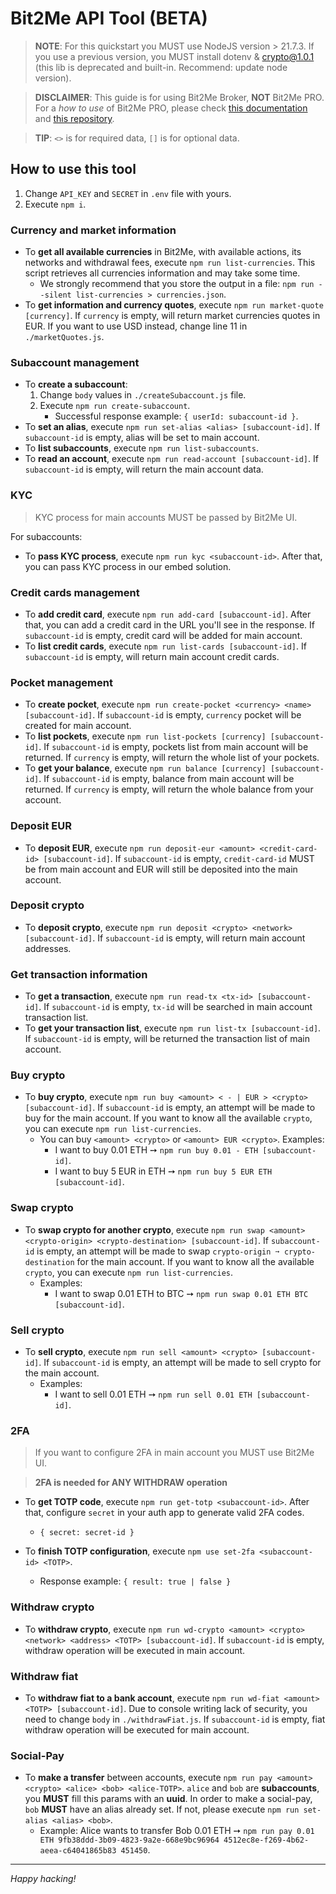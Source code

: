 # Bit2Me API Tool (BETA)
> **NOTE**: For this quickstart you MUST use NodeJS version > 21.7.3. If you use a previous version, you MUST install dotenv & crypto@1.0.1 (this lib is deprecated and built-in. Recommend: update node version).

> **DISCLAIMER**: This guide is for using Bit2Me Broker, **NOT** Bit2Me PRO. For a _how to use_ of Bit2Me PRO, please check [this documentation](https://api.bit2me.com/trading-spot-rest) and [this repository](https://github.com/bit2me-devs/trading-spot-samples).

> **TIP**: `<>` is for required data, `[]` is for optional data.

## How to use this tool
1. Change `API_KEY` and `SECRET` in `.env` file with yours.
2. Execute `npm i`.

### Currency and market information
- To **get all available currencies** in Bit2Me, with available actions, its networks and withdrawal fees, execute `npm run list-currencies`. This script retrieves all currencies information and may take some time.
    - We strongly recommend that you store the output in a file: `npm run --silent list-currencies > currencies.json`.
- To **get information and currency quotes**, execute `npm run market-quote [currency]`. If `currency` is empty, will return market currencies quotes in EUR. If you want to use USD instead, change line 11 in `./marketQuotes.js`.

### Subaccount management
- To **create a subaccount**:
    1. Change `body` values in `./createSubaccount.js` file.
    2. Execute `npm run create-subaccount`.
        - Successful response example: `{ userId: subaccount-id }`.
- To **set an alias**, execute `npm run set-alias <alias> [subaccount-id]`. If `subaccount-id` is empty, alias will be set to main account.
- To **list subaccounts**, execute `npm run list-subaccounts`.
- To **read an account**, execute `npm run read-account [subaccount-id]`. If `subaccount-id` is empty, will return the main account data.

### KYC
> KYC process for main accounts MUST be passed by Bit2Me UI.

For subaccounts:
- To **pass KYC process**, execute `npm run kyc <subaccount-id>`. After that, you can pass KYC process in our embed solution.

### Credit cards management
- To **add credit card**, execute `npm run add-card [subaccount-id]`. After that, you can add a credit card in the URL you'll see in the response. If `subaccount-id` is empty, credit card will be added for main account.
- To **list credit cards**, execute `npm run list-cards [subaccount-id]`. If `subaccount-id` is empty, will return main account credit cards.

### Pocket management
- To **create pocket**, execute `npm run create-pocket <currency> <name> [subaccount-id]`. If `subaccount-id` is empty, `currency` pocket will be created for main account.
- To **list pockets**, execute `npm run list-pockets [currency] [subaccount-id]`. If `subaccount-id` is empty, pockets list from main account will be returned. If `currency` is empty, will return the whole list of your pockets.
- To **get your balance**, execute `npm run balance [currency] [subaccount-id]`. If `subaccount-id` is empty, balance from main account will be returned. If `currency` is empty, will return the whole balance from your account.

### Deposit EUR
- To **deposit EUR**, execute `npm run deposit-eur <amount> <credit-card-id> [subaccount-id]`. If `subaccount-id` is empty, `credit-card-id` MUST be from main account and EUR will still be deposited into the main account.

### Deposit crypto
- To **deposit crypto**, execute `npm run deposit <crypto> <network> [subaccount-id]`. If `subaccount-id` is empty, will return main account addresses.

### Get transaction information
- To **get a transaction**, execute `npm run read-tx <tx-id> [subaccount-id]`. If `subaccount-id` is empty, `tx-id` will be searched in main account transaction list.
- To **get your transaction list**, execute `npm run list-tx [subaccount-id]`. If `subaccount-id` is empty, will be returned the transaction list of main account.

### Buy crypto
- To **buy crypto**, execute `npm run buy <amount> < - | EUR > <crypto> [subaccount-id]`. If `subaccount-id` is empty, an attempt will be made to buy for the main account. If you want to know all the available `crypto`, you can execute `npm run list-currencies`.
    - You can buy `<amount> <crypto>` or `<amount> EUR <crypto>`. Examples: 
        - I want to buy 0.01 ETH ➙ `npm run buy 0.01 - ETH [subaccount-id]`.
        - I want to buy 5 EUR in ETH ➙ `npm run buy 5 EUR ETH [subaccount-id]`.

### Swap crypto
- To **swap crypto for another crypto**, execute `npm run swap <amount> <crypto-origin> <crypto-destination> [subaccount-id]`. If `subaccount-id` is empty, an attempt will be made to swap `crypto-origin ➙ crypto-destination` for the main account. If you want to know all the available `crypto`, you can execute `npm run list-currencies`.
    - Examples: 
        - I want to swap 0.01 ETH to BTC ➙ `npm run swap 0.01 ETH BTC [subaccount-id]`.
        
### Sell crypto
- To **sell crypto**, execute `npm run sell <amount> <crypto> [subaccount-id]`. If `subaccount-id` is empty, an attempt will be made to sell crypto for the main account.
    - Examples: 
        - I want to sell 0.01 ETH ➙ `npm run sell 0.01 ETH [subaccount-id]`.

### 2FA
> If you want to configure 2FA in main account you MUST use Bit2Me UI.

> **2FA is needed for ANY WITHDRAW operation**

- To **get TOTP code**, execute `npm run get-totp <subaccount-id>`. After that, configure `secret` in your auth app to generate valid 2FA codes.
    - `{ secret: secret-id }`

- To **finish TOTP configuration**, execute `npm use set-2fa <subaccount-id> <TOTP>`.
    - Response example: `{ result: true | false }`

### Withdraw crypto
- To **withdraw crypto**, execute `npm run wd-crypto <amount> <crypto> <network> <address> <TOTP> [subaccount-id]`. If `subaccount-id` is empty, withdraw operation will be executed in main account.

### Withdraw fiat
- To **withdraw fiat to a bank account**, execute `npm run wd-fiat <amount> <TOTP> [subaccount-id]`. Due to console writing lack of security, you need to change `body` in `./withdrawFiat.js`. If `subaccount-id` is empty, fiat withdraw operation will be executed for main account.

### Social-Pay
- To **make a transfer** between accounts, execute `npm run pay <amount> <crypto> <alice> <bob> <alice-TOTP>`. `alice` and `bob` are **subaccounts**, you **MUST** fill this params with an **uuid**. In order to make a social-pay, `bob` **MUST** have an alias already set. If not, please execute `npm run set-alias <alias> <bob>`.
    - Example: Alice wants to transfer Bob 0.01 ETH ➙ `npm run pay 0.01 ETH 9fb38ddd-3b09-4823-9a2e-668e9bc96964 4512ec8e-f269-4b62-aeea-c64041865b83 451450`.

---

_Happy hacking!_

